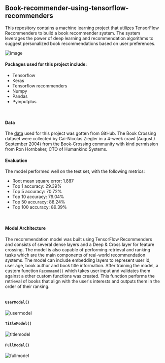 ## Book-recommender-using-tensorflow-recommenders

This repository contains a machine learning project that utilizes TensorFlow Recommenders to build a book recommender system. The system leverages the power of deep learning and recommendation algorithms to suggest personalized book recommendations based on user preferences.<br/>

![image](https://github.com/Jeremyugo/Book-recommender-using-tensorflow-recommenders/assets/36512525/5ba83000-e883-4cbd-96bf-3320223f1b1c)
<br/>

#### Packages used for this project include:
- Tensorflow
- Keras
- Tensorflow recommenders
- Numpy
- Pandas
- Pyinputplus
<br/>

#### Data
The [data](https://github.com/caserec/Datasets-for-Recommender-Systems/tree/master/Processed%20Datasets/BookCrossing) used for this project was gotten from GitHub. The Book Crossing dataset were collected by Cai-Nicolas Ziegler in a 4-week crawl (August / September 2004) from the Book-Crossing community with kind permission from Ron Hornbaker, CTO of Humankind Systems.
<br/>

#### Evaluation
The model performed well on the test set, with the following metrics:
- Root mean square error: 1.887
- Top 1 accuracy: 29.39%
- Top 5 accuracy: 70.72%
- Top 10 accuracy: 79.04%
- Top 50 accuracy: 88.24%
- Top 100 accuracy: 89.39%
<br/>

#### Model Architecture
The recommendation model was built using TensorFlow Recommenders and consists of several dense layers and a Deep & Cross layer for feature crossing. The model is also capable of performing retrieval and ranking tasks which are the main components of real-world recommendation systems. The model can include embedding layers to represent user id, user age, book author and book title information. After training the model, a custom function `Recommend()` which takes user input and validates them against a other custom functions was created. This function performs the retrieval of books that align with the user's interests and outputs them in the order of their ranking.<br/>
<br/>
#### `UserModel()`
![usermodel](https://github.com/Jeremyugo/Book-recommender-using-tensorflow-recommenders/assets/36512525/9966ea87-dadd-4352-a356-db2913bd6093)
<br/>

#### `TitleModel()`
![titlemodel](https://github.com/Jeremyugo/Book-recommender-using-tensorflow-recommenders/assets/36512525/22c56045-509f-44a6-950b-6ee64654bd59)
<br/>

#### `FullModel()`
![fullmodel](https://github.com/Jeremyugo/Book-recommender-using-tensorflow-recommenders/assets/36512525/2b7a0e76-fbf3-4ffe-b7aa-ccff61d09f5c)
<br/>
